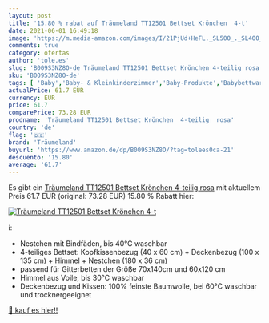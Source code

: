 ```yaml
---
layout: post
title: '15.80 % rabat auf Träumeland TT12501 Bettset Krönchen  4-t'
date: 2021-06-01 16:49:18
image: 'https://m.media-amazon.com/images/I/21PjUd+HeFL._SL500_._SL400_.jpg'
comments: true
category: ofertas
author: 'tole.es'
slug: 'B009S3NZ8O-de Träumeland TT12501 Bettset Krönchen 4-teilig rosa'
sku: 'B009S3NZ8O-de'
tags: [ 'Baby','Baby- & Kleinkinderzimmer','Baby-Produkte','Babybettwaren & -bettwäsche','Bettausstattung für Baby- & Kleinkinderzimmer','Bettwäsche-Sets für Babybetten','Zubehör für das Babybett','träumeland', ]
actualPrice: 61.7 EUR
currency: EUR
price: 61.7
comparePrice: 73.28 EUR
prodname: 'Träumeland TT12501 Bettset Krönchen  4-teilig  rosa'
country: 'de'
flag: '🇩🇪'
brand: 'Träumeland'
buyurl: 'https://www.amazon.de/dp/B009S3NZ8O/?tag=tolees0ca-21'
descuento: '15.80'
average: '61.7'
---
```


Es gibt ein [Träumeland TT12501 Bettset Krönchen  4-teilig  rosa](https://www.amazon.de/dp/B009S3NZ8O/?tag=tolees0ca-21) mit aktuellem Preis 61.7 EUR (original: 73.28 EUR) 15.80 % Rabatt hier:

[![Träumeland TT12501 Bettset Krönchen  4-t](https://m.media-amazon.com/images/I/21PjUd+HeFL._SL500_._SL400_.jpg)](https://www.amazon.de/dp/B009S3NZ8O/?tag=tolees0ca-21)

ℹ️:

- Nestchen mit Bindfäden, bis 40°C waschbar
- 4-teiliges Bettset: Kopfkissenbezug (40 x 60 cm) + Deckenbezug (100 x 135 cm) + Himmel + Nestchen (180 x 36 cm)
- passend für Gitterbetten der Größe 70x140cm und 60x120 cm
- Himmel aus Voile, bis 30°C waschbar
- Deckenbezug und Kissen: 100% feinste Baumwolle, bei 60°C waschbar und trocknergeeignet

[🛒 kauf es hier!!](https://www.amazon.de/dp/B009S3NZ8O/?tag=tolees0ca-21)
